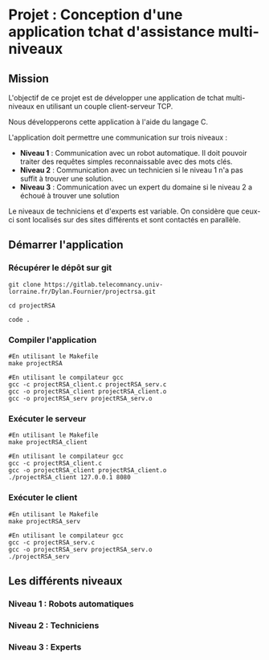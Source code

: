 # Projet : Conception d'une application tchat d'assistance multi-niveaux

## Mission

L'objectif de ce projet est de développer une application de tchat multi-niveaux en utilisant un couple client-serveur TCP.

Nous développerons cette application à l'aide du langage C.

L'application doit permettre une communication sur trois niveaux :
* **Niveau 1** : Communication avec un robot automatique. Il doit pouvoir traiter des requêtes simples reconnaissable avec des mots clés.
* **Niveau 2** : Communication avec un technicien si le niveau 1 n'a pas suffit à trouver une solution.
* **Niveau 3** : Communication avec un expert du domaine si le niveau 2 a échoué à trouver une solution

Le niveaux de techniciens et d'experts est variable. On considère que ceux-ci sont localisés sur des sites différents et sont contactés en parallèle.

## Démarrer l'application 
### Récupérer le dépôt sur git

```
git clone https://gitlab.telecomnancy.univ-lorraine.fr/Dylan.Fournier/projectrsa.git

cd projectRSA

code .
```

### Compiler l'application

```
#En utilisant le Makefile
make projectRSA

#En utilisant le compilateur gcc
gcc -c projectRSA_client.c projectRSA_serv.c
gcc -o projectRSA_client projectRSA_client.o
gcc -o projectRSA_serv projectRSA_serv.o
```

### Exécuter le serveur

```
#En utilisant le Makefile
make projectRSA_client

#En utilisant le compilateur gcc
gcc -c projectRSA_client.c
gcc -o projectRSA_client projectRSA_client.o
./projectRSA_client 127.0.0.1 8080
```
### Exécuter le client

```
#En utilisant le Makefile
make projectRSA_serv

#En utilisant le compilateur gcc
gcc -c projectRSA_serv.c
gcc -o projectRSA_serv projectRSA_serv.o
./projectRSA_serv
```

## Les différents niveaux

### Niveau 1 : Robots automatiques

### Niveau 2 : Techniciens

### Niveau 3 : Experts



